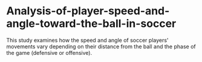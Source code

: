 # Analysis-of-player-speed-and-angle-toward-the-ball-in-soccer
This study examines how the speed and angle of soccer players' movements vary depending on their distance from the ball and the phase of the game (defensive or offensive).
